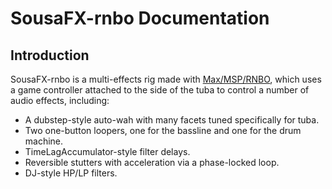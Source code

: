# SousaFX-rnbo Documentation

## Introduction

SousaFX-rnbo is a multi-effects rig made with [Max/MSP/RNBO](https://cycling74.com/products/rnbo), which uses a game controller attached to the side of the tuba to control a number of audio effects, including:

- A dubstep-style auto-wah with many facets tuned specifically for tuba.
- Two one-button loopers, one for the bassline and one for the drum machine.
- TimeLagAccumulator-style filter delays.
- Reversible stutters with acceleration via a phase-locked loop.
- DJ-style HP/LP filters.
